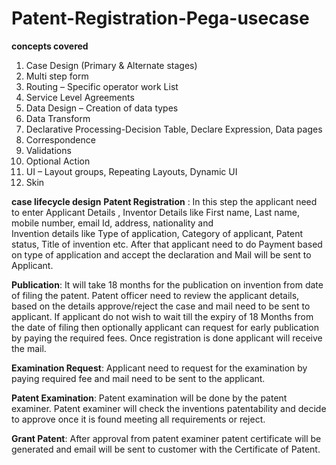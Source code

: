 # Patent-Registration-Pega-usecase
**concepts covered**
1. Case Design (Primary & Alternate stages) 
2. Multi step form 
3. Routing – Specific operator work List 
4. Service Level Agreements 
5. Data Design – Creation of data types 
6. Data Transform 
7. Declarative Processing-Decision Table, Declare Expression, Data pages 
8. Correspondence 
9. Validations 
10. Optional Action 
11. UI – Layout groups, Repeating Layouts, Dynamic UI 
12. Skin


**case lifecycle design**
**Patent Registration** :  In this step the applicant need to enter Applicant Details , Inventor 
Details like First name, Last name, mobile number, email Id, address, nationality and  
Invention details like Type of application, Category of applicant, Patent status, Title of 
invention etc. After that applicant need to do Payment based on type of application and 
accept the declaration and Mail will be sent to Applicant. 

**Publication**: It will take 18 months for the publication on invention from date of filing the 
patent. Patent officer need to review the applicant details, based on the details 
approve/reject the case and mail need to be sent to applicant. If applicant do not wish to 
wait till the expiry of 18 Months from the date of filing then optionally applicant can request 
for early publication by paying the required fees. Once registration is done applicant will 
receive the mail. 

**Examination Request**: Applicant need to request for the examination by paying required 
fee and mail need to be sent to the applicant. 

**Patent Examination**: Patent examination will be done by the patent examiner.  Patent 
examiner will check the inventions patentability and decide to approve once it is found 
meeting all requirements or reject.   

**Grant Patent**: After approval from patent examiner patent certificate will be generated and 
email will be sent to customer with the Certificate of Patent.
